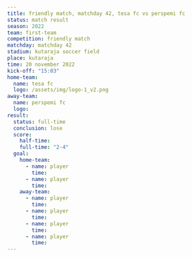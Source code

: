 ```yaml
---
title: friendly match, matchday 42, tesa fc vs perspemi fc
status: match result
season: 2022
team: first-team
competition: friendly match
matchday: matchday 42
stadium: kutaraja soccer field
place: kutaraja
time: 20 november 2022
kick-off: "15:03"
home-team:
  name: tesa fc
  logo: /assets/img/logo-1_v2.png
away-team:
  name: perspemi fc
  logo: 
result:
  status: full-time
  conclusion: lose
  score:
    half-time: 
    full-time: "2-4"
  goal:
    home-team:
      - name: player
        time: 
      - name: player
        time: 
    away-team:
      - name: player
        time: 
      - name: player
        time: 
      - name: player
        time: 
      - name: player
        time: 
---
```

